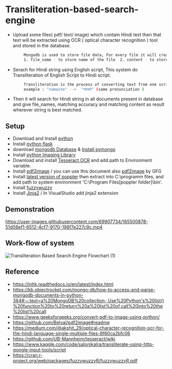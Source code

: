 
# Transliteration-based-search-engine

- Upload some files( pdf/ text/ image) which contain Hindi text then that text will be extracted using OCR ( optical character recognition ) tool and stored in the database.
```bash
        Mongodb is used to store file data, For every file it will create new document with two fields 
        1. file_name - to store name of the file  2. content - to store content of the file
``` 

- Serach for Hindi string using English script, This system do Transliteration of English Script to Hindi script.
```bash
        Transliteration is the process of converting text from one script another script 
        example : "namaste" -->  "नमस्ते" (same pronunciation )
```

- Then it will search for Hindi string in all documents present in database and give file_names, matching accuracy and matching content as result wherever string is best matched. 




## Setup 

- Download and Install [python](https://www.geeksforgeeks.org/download-and-install-python-3-latest-version/)
- Install [python flask](https://pypi.org/project/Flask/)  
- download [mongodb Database](https://www.mongodb.com/try/download/community)  & [Install pymongo](https://pypi.org/project/pymongo/)  
- Install [python Imaging Library](https://pypi.org/project/Pillow/)  
- Download and install  [Tesseract OCR](https://medium.com/@akshit_29/optical-character-recognition-ocr-for-the-hindi-language-single-multiple-files-8f60ca2bfc06) and add path to Environment variable.
- Install [pdf2image](https://pypi.org/project/pdf2image/) / you can use this document also [pdf2image](https://www.geeksforgeeks.org/convert-pdf-to-image-using-python/) by  GFG
- Install [latest version of poppler](https://blog.alivate.com.au/poppler-windows/) then extract into C:\programm files, and add path to system environment 'C:\Program Files\[poppler folder]\bin'. 
- Install [fuzzywuzzy](https://pypi.org/project/fuzzywuzzy/)
- Install [Jinja2](https://pypi.org/project/Jinja2/) / In VisualStudio add jinja2 extension 


## Demonstration 

https://user-images.githubusercontent.com/69907734/165500878-51d08ef1-6512-4cf7-9170-198f7e227c9c.mp4


## Work-flow of system

![Transliteration Based Search Engine Flowchart (1)](https://user-images.githubusercontent.com/69907734/165507103-64162c94-9825-40b2-8f16-c0cb8e4eed7e.jpg)


## Reference

- https://inltk.readthedocs.io/en/latest/index.html
- https://kb.objectrocket.com/mongo-db/how-to-access-and-parse-mongodb-documents-in-python-364#:~:text=a%20MongoDB%20collection-,Use%20Python's%20list()%20function%20to%20return%20a%20list%20of,call%20into%20the%20list%20call
- https://www.geeksforgeeks.org/convert-pdf-to-image-using-python/ 
- https://github.com/Belval/pdf2image#readme
- https://medium.com/@akshit_29/optical-character-recognition-ocr-for-the-hindi-language-single-multiple-files-8f60ca2bfc06
- https://github.com/UB-Mannheim/tesseract/wiki
- https://www.kaggle.com/code/salonikalra/transliterate-using-http-google-input-tools/script
- https://cran.r-project.org/web/packages/fuzzywuzzyR/fuzzywuzzyR.pdf

